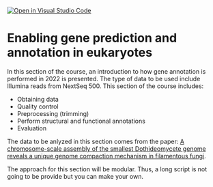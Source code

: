 [![Open in Visual Studio Code](https://classroom.github.com/assets/open-in-vscode-c66648af7eb3fe8bc4f294546bfd86ef473780cde1dea487d3c4ff354943c9ae.svg)](https://classroom.github.com/online_ide?assignment_repo_id=8970226&assignment_repo_type=AssignmentRepo)
# Enabling gene prediction and annotation in eukaryotes
In this section of the course, an introduction to how gene annotation is performed in 2022 is presented. The type of data to be used include Illumina reads from NextSeq 500.
This section of the course includes:
* Obtaining data
* Quality control
* Preprocessing (trimming)
* Perform structural and functional annotations
* Evaluation

The data to be anlyzed in this section comes from the paper: [A chromosome-scale assembly of the smallest Dothideomycete genome reveals a unique genome compaction mechanism in filamentous fungi](https://doi.org/10.1186/s12864-020-6732-8 "Wang et al. BMC Genomics 21:321 (2020)").

The approach for this section will be modular. Thus, a long script is not going to be provide but you can make your own.
